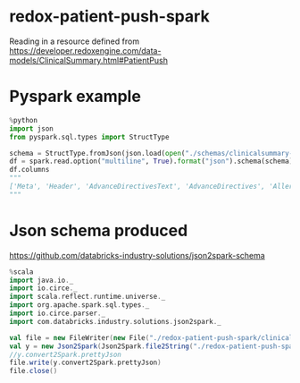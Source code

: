 # redox-patient-push-spark
Reading in a resource defined from  https://developer.redoxengine.com/data-models/ClinicalSummary.html#PatientPush


# Pyspark example

``` python
%python
import json
from pyspark.sql.types import StructType

schema = StructType.fromJson(json.load(open("./schemas/clinicalsummary-patientpush.spark.json", "r")))
df = spark.read.option("multiline", True).format("json").schema(schema).load("test_data/*json") 
df.columns
"""
['Meta', 'Header', 'AdvanceDirectivesText', 'AdvanceDirectives', 'AllergyText', 'Allergies', 'CareTeams', 'EncountersText', 'Encounters', 'FamilyHistoryText', 'FamilyHistory', 'FunctionalStatusText', 'FunctionalStatus', 'GoalsText', 'Goals', 'HealthConcernsText', 'HealthConcerns', 'ImmunizationText', 'Immunizations', 'InsurancesText', 'Insurances', 'MedicalHistoryText', 'MedicalEquipmentText', 'MedicalEquipment', 'MedicationsText', 'Medications', 'NoteSections', 'PlanOfCareText', 'PlanOfCare', 'ProblemsText', 'Problems', 'ProceduresText', 'Procedures', 'ResolvedProblemsText', 'ResolvedProblems', 'ResultText', 'Results', 'SocialHistoryText', 'SocialHistory', 'VitalSignsText', 'VitalSigns']
"""
```

# Json schema produced 

https://github.com/databricks-industry-solutions/json2spark-schema

``` scala
%scala
import java.io._
import io.circe._
import scala.reflect.runtime.universe._
import org.apache.spark.sql.types._
import io.circe.parser._
import com.databricks.industry.solutions.json2spark._

val file = new FileWriter(new File("./redox-patient-push-spark/clinicalsummary-patientpush.spark.json"))
val y = new Json2Spark(Json2Spark.file2String("./redox-patient-push-spark/clinicalsummary-patientpush.json"))
//y.convert2Spark.prettyJson
file.write(y.convert2Spark.prettyJson)
file.close()

```



